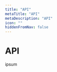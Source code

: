 ```yaml
---
title: "API"
metaTitle: "API"
metaDescription: "API"
icon: ""
hiddenFromNav: false
---
```


# API

ipsum
